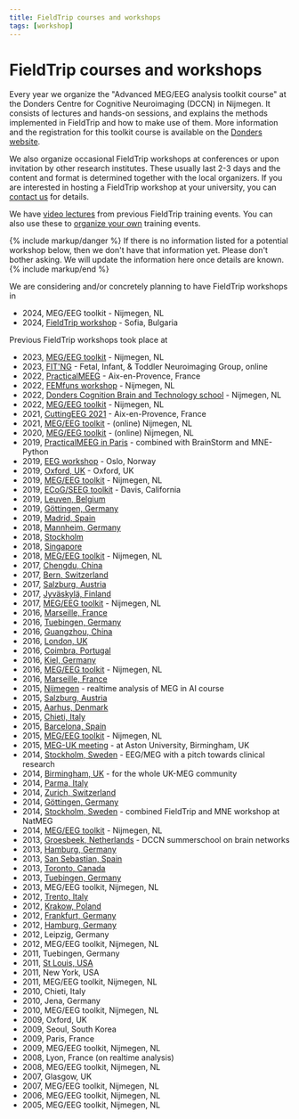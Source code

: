 ```yaml
---
title: FieldTrip courses and workshops
tags: [workshop]
---
```


# FieldTrip courses and workshops

Every year we organize the "Advanced MEG/EEG analysis toolkit course" at the Donders Centre for Cognitive Neuroimaging (DCCN) in Nijmegen. It consists of lectures and hands-on sessions, and explains the methods implemented in FieldTrip and how to make use of them. More information and the registration for this toolkit course is available on the [Donders website](https://www.ru.nl/donders/agenda/donders-tool-kits/).

We also organize occasional FieldTrip workshops at conferences or upon invitation by other research institutes. These usually last 2-3 days and the content and format is determined together with the local organizers. If you are interested in hosting a FieldTrip workshop at your university, you can [contact us](/contact) for details.

We have [video lectures](/video) from previous FieldTrip training events. You can also use these to [organize your own](/faq/can_i_organize_my_own_workshop) training events.

{% include markup/danger %}
If there is no information listed for a potential workshop below, then we don't have that information yet. Please don't bother asking. We will update the information here once details are known.
{% include markup/end %}

We are considering and/or concretely planning to have FieldTrip workshops in

-   2024, MEG/EEG toolkit - Nijmegen, NL
-   2024, [FieldTrip workshop](/workshop/sofia2024) - Sofia, Bulgaria

Previous FieldTrip workshops took place at

-   2023, [MEG/EEG toolkit](/workshop/toolkit2023) - Nijmegen, NL
-   2023, [FIT'NG](/workshop/fitng2023) - Fetal, Infant, & Toddler Neuroimaging Group, online
-   2022, [PracticalMEEG](/workshop/practicalmeeg2022) - Aix-en-Provence, France
-   2022, [FEMfuns workshop](/workshop/femfuns2022) - Nijmegen, NL
-   2022, [Donders Cognition Brain and Technology school](/workshop/bcbt2022) - Nijmegen, NL
-   2022, [MEG/EEG toolkit](/workshop/toolkit2022) - Nijmegen, NL
-   2021, [CuttingEEG 2021](/workshop/cuttingeeg2021) - Aix-en-Provence, France
-   2021, [MEG/EEG toolkit](/workshop/toolkit2021) - (online) Nijmegen, NL
-   2020, [MEG/EEG toolkit](/workshop/toolkit2020) - (online) Nijmegen, NL
-   2019, [PracticalMEEG in Paris](/workshop/paris2019) - combined with BrainStorm and MNE-Python
-   2019, [EEG workshop](/workshop/oslo2019) - Oslo, Norway
-   2019, [Oxford, UK](/workshop/oxford2019) - Oxford, UK
-   2019, [MEG/EEG toolkit](/workshop/toolkit2019) - Nijmegen, NL
-   2019, [ECoG/SEEG toolkit](/workshop/davis2019) - Davis, California
-   2019, [Leuven, Belgium](/workshop/leuven2019)
-   2019, [Göttingen, Germany](/workshop/goettingen2019)
-   2019, [Madrid, Spain](/workshop/madrid2019)
-   2018, [Mannheim, Germany](/workshop/mannheim2018)
-   2018, [Stockholm](/workshop/stockholm2018)
-   2018, [Singapore](/workshop/ohbm2018)
-   2018, [MEG/EEG toolkit](/workshop/toolkit2018) - Nijmegen, NL
-   2017, [Chengdu, China](/workshop/chengdu2017)
-   2017, [Bern, Switzerland](/workshop/baci2017)
-   2017, [Salzburg, Austria](/workshop/salzburg2017)
-   2017, [Jyväskylä, Finland](/workshop/jyvaskyla2017)
-   2017, [MEG/EEG toolkit](/workshop/toolkit2017) - Nijmegen, NL
-   2016, [Marseille, France](/workshop/marseille2016b)
-   2016, [Tuebingen, Germany](/workshop/tuebingen2016)
-   2016, [Guangzhou, China](/workshop/guangzhou)
-   2016, [London, UK](/workshop/london)
-   2016, [Coimbra, Portugal](/workshop/coimbra)
-   2016, [Kiel, Germany](/workshop/kiel)
-   2016, [MEG/EEG toolkit](/workshop/toolkit2016) - Nijmegen, NL
-   2016, [Marseille, France](/workshop/marseille)
-   2015, [Nijmegen](/workshop/realtime) - realtime analysis of MEG in AI course
-   2015, [Salzburg, Austria](/workshop/salzburg)
-   2015, [Aarhus, Denmark](/workshop/aarhus2015)
-   2015, [Chieti, Italy](/workshop/chieti2015)
-   2015, [Barcelona, Spain](/workshop/barcelona)
-   2015, [MEG/EEG toolkit](/workshop/toolkit2015) - Nijmegen, NL
-   2015, [MEG-UK meeting](/workshop/meg-uk-2015) - at Aston University, Birmingham, UK
-   2014, [Stockholm, Sweden](/workshop/natmeg2014) - EEG/MEG with a pitch towards clinical research
-   2014, [Birmingham, UK](/workshop/birmingham) - for the whole UK-MEG community
-   2014, [Parma, Italy](/workshop/parma)
-   2014, [Zurich, Switzerland](/workshop/zurich)
-   2014, [Göttingen, Germany](/workshop/goettingen)
-   2014, [Stockholm, Sweden](/workshop/stockholm2014) - combined FieldTrip and MNE workshop at NatMEG
-   2014, [MEG/EEG toolkit](/workshop/toolkit2014) - Nijmegen, NL
-   2013, [Groesbeek, Netherlands](/workshop/groesbeek2013) - DCCN summerschool on brain networks
-   2013, [Hamburg, Germany](/workshop/hamburg2013)
-   2013, [San Sebastian, Spain](/workshop/donostia2013)
-   2013, [Toronto, Canada](/workshop/toronto)
-   2013, [Tuebingen, Germany](/workshop/tuebingen13)
-   2013, MEG/EEG toolkit, Nijmegen, NL
-   2012, [Trento, Italy](/workshop/trento)
-   2012, [Krakow, Poland](/workshop/krakow)
-   2012, [Frankfurt, Germany](/workshop/frankfurt)
-   2012, [Hamburg, Germany](/workshop/hamburg)
-   2012, Leipzig, Germany
-   2012, MEG/EEG toolkit, Nijmegen, NL
-   2011, Tuebingen, Germany
-   2011, [St Louis, USA](/workshop/stlouis)
-   2011, New York, USA
-   2011, MEG/EEG toolkit, Nijmegen, NL
-   2010, Chieti, Italy
-   2010, Jena, Germany
-   2010, MEG/EEG toolkit, Nijmegen, NL
-   2009, Oxford, UK
-   2009, Seoul, South Korea
-   2009, Paris, France
-   2009, MEG/EEG toolkit, Nijmegen, NL
-   2008, Lyon, France (on realtime analysis)
-   2008, MEG/EEG toolkit, Nijmegen, NL
-   2007, Glasgow, UK
-   2007, MEG/EEG toolkit, Nijmegen, NL
-   2006, MEG/EEG toolkit, Nijmegen, NL
-   2005, MEG/EEG toolkit, Nijmegen, NL
